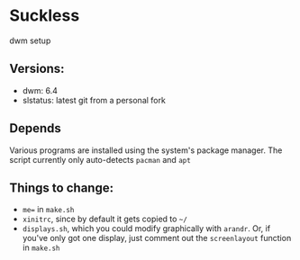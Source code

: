 # Suckless

dwm setup

## Versions:
- dwm: 6.4
- slstatus: latest git from a personal fork

## Depends
Various programs are installed using the system's package manager. The script currently only auto-detects `pacman` and `apt`

## Things to change:
* `me=` in `make.sh`
* `xinitrc`, since by default it gets copied to `~/`
* `displays.sh`, which you could modify graphically with `arandr`. Or, if you've only got one display, just comment out the `screenlayout` function in `make.sh`
